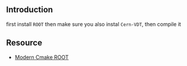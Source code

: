 ## Introduction 

first install `ROOT` then make sure you also instal `Cern-VDT`, then compile it

## Resource 

- [Modern Cmake ROOT](https://cliutils.gitlab.io/modern-cmake/chapters/packages/ROOT.html)

